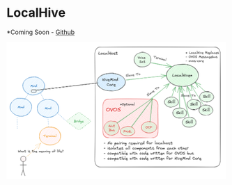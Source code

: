 # LocalHive

*Coming Soon - [Github](https://github.com/JarbasHiveMind/LocalHive)

![img_10.png](img_10.png)